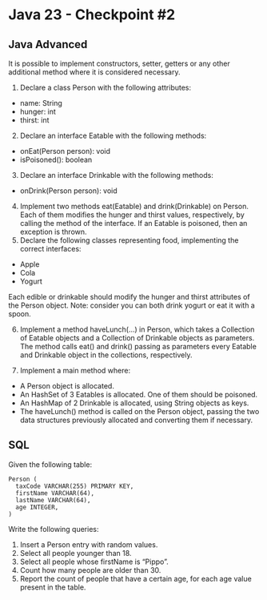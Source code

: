 # Java 23 - Checkpoint #2
## Java Advanced
It is possible to implement constructors, setter, getters or any other additional method
where it is considered necessary.
1. Declare a class Person with the following attributes:
- name: String
- hunger: int
- thirst: int
2. Declare an interface Eatable with the following methods:
- onEat(Person person): void
- isPoisoned(): boolean
3. Declare an interface Drinkable with the following methods:
- onDrink(Person person): void
4. Implement two methods eat(Eatable) and drink(Drinkable) on Person. Each of them modifies the hunger and thirst values, respectively, by calling the method of the interface. If an Eatable is poisoned, then an exception is thrown.
5. Declare the following classes representing food, implementing the correct interfaces:
- Apple
- Cola
- Yogurt
  
Each edible or drinkable should modify the hunger and thirst attributes of the Person object.
Note: consider you can both drink yogurt or eat it with a spoon.

6. Implement a method haveLunch(...) in Person, which takes a Collection of Eatable objects and a Collection of Drinkable objects as parameters. The method calls eat() and drink() passing as parameters every Eatable and Drinkable object in the collections, respectively.

7. Implement a main method where:
- A Person object is allocated.
- An HashSet of 3 Eatables is allocated. One of them should be poisoned.
- An HashMap of 2 Drinkable is allocated, using String objects as keys.
- The haveLunch() method is called on the Person object, passing the two data
structures previously allocated and converting them if necessary.

## SQL
Given the following table:
```
Person (
  taxCode VARCHAR(255) PRIMARY KEY,
  firstName VARCHAR(64),
  lastName VARCHAR(64),
  age INTEGER,
)
```
Write the following queries:
1. Insert a Person entry with random values.
2. Select all people younger than 18.
3. Select all people whose firstName is “Pippo”.
4. Count how many people are older than 30.
5. Report the count of people that have a certain age, for each age value present in the
table.
